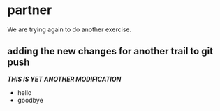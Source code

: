 # partner
We are trying again to do another exercise.
## adding the new changes for another trail to git push

**_THIS IS YET ANOTHER MODIFICATION_**
* hello
* goodbye

